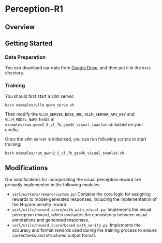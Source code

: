 # Perception-R1

## Overview

## Getting Started
### Data Preparation
You can download our data from [Google Drive](https://drive.google.com/), and then put it in the `data` directory.

### Training
You should first start a vllm server:
```shell
bash examples/vllm_qwen_serve.sh
```
Then modify the `VLLM_SERVER_BASE_URL`, `VLLM_SERVER_API_KEY` and `VLLM_MODEL_NAME` fields in `examples/run_qwen2_5_vl_7b_geo3k_visual_swanlab.sh` based on your config.

Once the vllm server is initialized, you can run following scripts to start training:
```shell
bash examples/run_qwen2_5_vl_7b_geo3k_visual_swanlab.sh
```

## Modifications
Our modifications for incorporating the visual perception reward are primarily implemented in the following modules:
- `verl/workers/reward/custom.py`: Contains the core logic for assigning rewards to model-generated responses, including the implementation of the N-gram penalty reward.
- `verl/utils/reward_score/math_with_visual.py`: Implements the visual perception reward, which evaluates the consistency between visual annotations and generated responses.
- `verl/utils/reward_score/boxed_math_verify.py`: Implements the accuracy and format rewards used during the training process to ensure correctness and structured output format.

